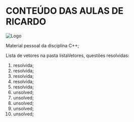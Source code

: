 # CONTEÚDO DAS AULAS DE RICARDO #

![Logo](~/home/Documents/aulas_ricardo/c++.png)

Material pessoal da disciplina C++; 

Lista de vetores na pasta listaVetores, questões resolvidas: 

1. resolvida;
2. resolvida;
3. resolvida;
4. resolvida; 
5. resolvida; 
6. unsolved; 
7. unsolved; 
8. unsolved; 
9. unsolved;
10. unsolved; 
